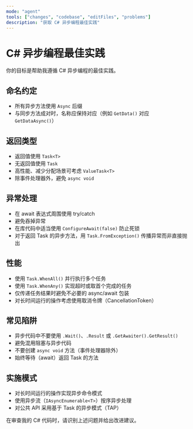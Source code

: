 ```yaml
---
mode: "agent"
tools: ["changes", "codebase", "editFiles", "problems"]
description: "获取 C# 异步编程最佳实践"
---
```


# C# 异步编程最佳实践

你的目标是帮助我遵循 C# 异步编程的最佳实践。

## 命名约定

- 所有异步方法使用 `Async` 后缀
- 与同步方法成对时，名称应保持对应（例如 `GetData()` 对应 `GetDataAsync()`）

## 返回类型

- 返回值使用 `Task<T>`
- 无返回值使用 `Task`
- 高性能、减少分配场景可考虑 `ValueTask<T>`
- 除事件处理器外，避免 `async void`

## 异常处理

- 在 await 表达式周围使用 try/catch
- 避免吞掉异常
- 在库代码中适当使用 `ConfigureAwait(false)` 防止死锁
- 对于返回 Task 的异步方法，用 `Task.FromException()` 传播异常而非直接抛出

## 性能

- 使用 `Task.WhenAll()` 并行执行多个任务
- 使用 `Task.WhenAny()` 实现超时或取首个完成的任务
- 仅传递任务结果时避免不必要的 async/await 包装
- 对长时间运行的操作考虑使用取消令牌（CancellationToken）

## 常见陷阱

- 异步代码中不要使用 `.Wait()`、`.Result` 或 `.GetAwaiter().GetResult()`
- 避免混用阻塞与异步代码
- 不要创建 `async void` 方法（事件处理器除外）
- 始终等待（await）返回 Task 的方法

## 实施模式

- 对长时间运行的操作实现异步命令模式
- 使用异步流（`IAsyncEnumerable<T>`）按序异步处理
- 对公共 API 采用基于 Task 的异步模式（TAP）

在审查我的 C# 代码时，请识别上述问题并给出改进建议。

```

```
